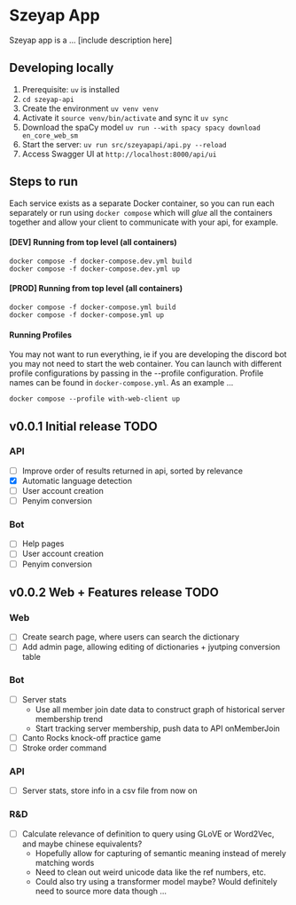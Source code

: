 # Szeyap App
Szeyap app is a ... [include description here]

## Developing locally
1. Prerequisite: `uv` is installed
2. `cd szeyap-api`
3. Create the environment `uv venv venv` 
4. Activate it `source venv/bin/activate` and sync it `uv sync`
5. Download the spaCy model `uv run --with spacy spacy download en_core_web_sm`
6. Start the server: `uv run src/szeyapapi/api.py --reload`
7. Access Swagger UI at `http://localhost:8000/api/ui`


## Steps to run
Each service exists as a separate Docker container, so you can run each separately or run using `docker compose` which will *glue* all the containers together and allow your client to communicate with your api, for example.

#### [DEV] Running from top level (all containers)
```
docker compose -f docker-compose.dev.yml build
docker compose -f docker-compose.dev.yml up
```

#### [PROD] Running from top level (all containers)
```
docker compose -f docker-compose.yml build
docker compose -f docker-compose.yml up
```

#### Running Profiles
You may not want to run everything, ie if you are developing the discord bot you may not need to start the web container. You can launch with different profile configurations by passing in the --profile configuration. Profile names can be found in `docker-compose.yml`. As an example ...
```
docker compose --profile with-web-client up
```

## v0.0.1 Initial release TODO
### API
- [ ] Improve order of results returned in api, sorted by relevance
- [x] Automatic language detection
- [ ] User account creation
- [ ] Penyim conversion

### Bot
- [ ] Help pages
- [ ] User account creation
- [ ] Penyim conversion

## v0.0.2 Web + Features release TODO
### Web
- [ ] Create search page, where users can search the dictionary
- [ ] Add admin page, allowing editing of dictionaries + jyutping conversion table

### Bot
- [ ] Server stats
  - Use all member join date data to construct graph of historical server membership trend
  - Start tracking server membership, push data to API onMemberJoin
- [ ] Canto Rocks knock-off practice game
- [ ] Stroke order command

### API
- [ ] Server stats, store info in a csv file from now on

### R&D
- [ ] Calculate relevance of definition to query using GLoVE or Word2Vec, and maybe chinese equivalents?
  - Hopefully allow for capturing of semantic meaning instead of merely matching words
  - Need to clean out weird unicode data like the ref numbers, etc.
  - Could also try using a transformer model maybe? Would definitely need to source more data though ...
